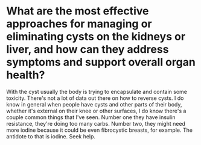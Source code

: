 # What are the most effective approaches for managing or eliminating cysts on the kidneys or liver, and how can they address symptoms and support overall organ health?

With the cyst usually the body is trying to encapsulate and contain some toxicity. There's not a lot of data out there on how to reverse cysts. I do know in general when people have cysts and other parts of their body, whether it's external on their knee or other surfaces, I do know there's a couple common things that I've seen. Number one they have insulin resistance, they're doing too many carbs. Number two, they might need more iodine because it could be even fibrocystic breasts, for example. The antidote to that is iodine. Seek help.